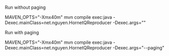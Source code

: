 
Run without paging

MAVEN_OPTS="-Xmx40m" mvn compile exec:java -Dexec.mainClass=net.nguyen.HornetQReproducer -Dexec.args=""

Run with paging

MAVEN_OPTS="-Xmx40m" mvn compile exec:java -Dexec.mainClass=net.nguyen.HornetQReproducer -Dexec.args="--paging"
